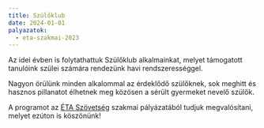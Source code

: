 ```yaml
---
title: Szülőklub
date: 2024-01-01
palyazatok:
  - eta-szakmai-2023
---
```


Az idei évben is  folytathattuk  Szülőklub alkalmainkat, melyet támogatott tanulóink szülei számára rendezünk havi rendszerességgel. 

<!--more-->

Nagyon örülünk minden alkalommal az érdeklődő szülőknek, sok meghitt és hasznos pillanatot élhetnek meg közösen a sérült  gyermeket nevelő szülők.

A programot az [ÉTA Szövetség](https://www.eta-szov.hu) szakmai pályázatából tudjuk megvalósítani, melyet ezúton is köszönünk!
